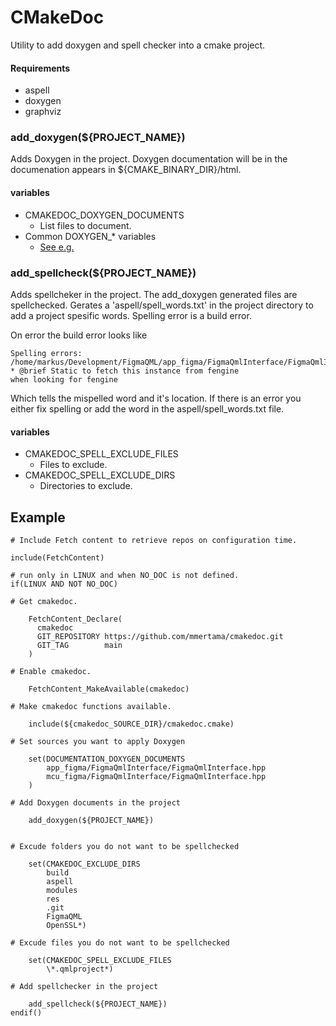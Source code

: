 # CMakeDoc
Utility to add doxygen and spell checker into a cmake project.

#### Requirements
* aspell
* doxygen
* graphviz

### add_doxygen(${PROJECT_NAME})
Adds Doxygen in the project. Doxygen documentation will be in the documenation appears in ${CMAKE_BINARY_DIR}/html.
#### variables
* CMAKEDOC_DOXYGEN_DOCUMENTS
    * List files to document.
* Common DOXYGEN_* variables 
    * [See e.g.](https://r2devops.io/marketplace/gitlab/r2devops/hub/doxygen)

### add_spellcheck(${PROJECT_NAME})
Adds spellcheker in the project. The add_doxygen generated files are spellchecked. Gerates a 'aspell/spell_words.txt' in the project directory to add a project spesific words. Spelling error is a build error. 

On error the build error looks like 

```
Spelling errors:
/home/markus/Development/FigmaQML/app_figma/FigmaQmlInterface/FigmaQmlInterface.hpp:26:     * @brief Static to fetch this instance from fengine
when looking for fengine

```

Which tells the mispelled word and it's location. If there is an error you either fix spelling or add the word in the aspell/spell_words.txt file. 



#### variables 
* CMAKEDOC_SPELL_EXCLUDE_FILES
    * Files to exclude.
* CMAKEDOC_SPELL_EXCLUDE_DIRS
    * Directories to exclude.

## Example

```
# Include Fetch content to retrieve repos on configuration time.

include(FetchContent)

# run only in LINUX and when NO_DOC is not defined.
if(LINUX AND NOT NO_DOC)

# Get cmakedoc.	

    FetchContent_Declare(
      cmakedoc
      GIT_REPOSITORY https://github.com/mmertama/cmakedoc.git
      GIT_TAG        main
    )
    
# Enable cmakedoc.    

    FetchContent_MakeAvailable(cmakedoc)
    
# Make cmakedoc functions available.
    
    include(${cmakedoc_SOURCE_DIR}/cmakedoc.cmake)

# Set sources you want to apply Doxygen    
    
    set(DOCUMENTATION_DOXYGEN_DOCUMENTS
        app_figma/FigmaQmlInterface/FigmaQmlInterface.hpp
        mcu_figma/FigmaQmlInterface/FigmaQmlInterface.hpp
    )

# Add Doxygen documents in the project
    
    add_doxygen(${PROJECT_NAME})


# Excude folders you do not want to be spellchecked     

    set(CMAKEDOC_EXCLUDE_DIRS
        build
        aspell
        modules
        res
        .git
        FigmaQML
        OpenSSL*)

# Excude files you do not want to be spellchecked        
        
    set(CMAKEDOC_SPELL_EXCLUDE_FILES
        \*.qmlproject*)
        
# Add spellchecker in the project
        
    add_spellcheck(${PROJECT_NAME})
endif()
```


